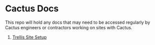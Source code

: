 # Cactus Docs



This repo will hold any docs that may need to be accessed regularly by Cactus engineers or contractors working on sites with Cactus.



1. [Trellis Site Setup](trellis-site-setup.md)